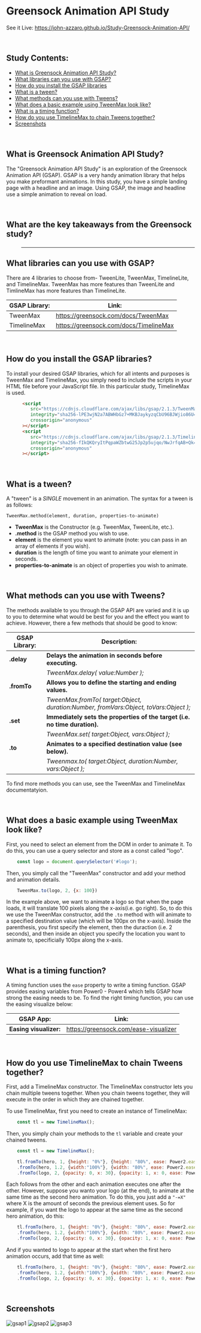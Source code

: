 # Greensock Animation API Study
See it Live: https://john-azzaro.github.io/Study-Greensock-Animation-API/

<br>

## Study Contents:

* [What is Greensock Animation API Study?](#What-is-Greensock-Animation-API-Study)
* [What libraries can you use with GSAP?](#What-libraries-can-you-use-with-GSAP)
* [How do you install the GSAP libraries](#How-do-you-install-the-GSAP-libraries)
* [What is a tween?](#What-is-a-tween)
* [What methods can you use with Tweens?](#What-methods-can-you-use-with-Tweens)
* [What does a basic example using TweenMax look like?](#What-does-a-basic-example-using-TweenMax-look-like)
* [What is a timing function?](#What-is-a-timing-function)
* [How do you use TimelineMax to chain Tweens together?](#How-do-you-use-TimelineMax-to-chain-Tweens-together)
* [Screenshots](#Screenshots)

<br>

## What is Greensock Animation API Study?
The "Greensock Animation API Study" is an exploration of the Greensock Animation API (GSAP).  GSAP is a very handy
animation library that helps you make preformant animations.  In this study, you have a simple landing page with a 
headline and an image.  Using GSAP, the image and headline use a simple animation to reveal on load.

<br>

## What are the key takeaways from the Greensock study?

<dl> 
<dd>

### 
----------

</dd>
</dl>





## What libraries can you use with GSAP?
There are 4 libraries to choose from- TweenLite, TweenMax, TimelineLite, and TimelineMax.  TweenMax has more features than
TweenLite and TimlineMax has more features than TimelineLite.

| **GSAP Library:**                            | **Link:**                             |
| ---------------------------------------- | ----------------------------------------------|
|  TweenMax                |  https://greensock.com/docs/TweenMax                |
|  TimelineMax                |  https://greensock.com/docs/TimelineMax                |


<br>

## How do you install the GSAP libraries?
To install your desired GSAP libraries, which for all intents and purposes is TweenMax and TimelineMax, you simply need to 
include the scripts in your HTML file before your JavaScript file.  In this particular study, TimelineMax is used.
```HTML
      <script
         src="https://cdnjs.cloudflare.com/ajax/libs/gsap/2.1.3/TweenMax.min.js"
         integrity="sha256-lPE3wjN2a7ABWHbGz7+MKBJaykyzqCbU96BJWjio86U="
         crossorigin="anonymous"
      ></script>
      <script
         src="https://cdnjs.cloudflare.com/ajax/libs/gsap/2.1.3/TimelineMax.min.js"
         integrity="sha256-fIkQKQryItPqpaWZbtwG25Jp2p5ujqo/NwJrfqAB+Qk="
         crossorigin="anonymous"
      ></script>
```

<br>

## What is a tween?
A "tween" is a *SINGLE* movement in an animation. The syntax for a tween is as follows:
```
TweenMax.method(element, duration, properties-to-animate)
```
* **TweenMax** is the Constructor (e.g. TweenMax, TweenLite, etc.).
* **.method** is the GSAP method you wish to use.
* **element** is the element you want to animate (note: you can pass in an array of elements if you wish).
* **duration** is the length of time you want to animate your element in seconds.
* **properties-to-animate** is an object of properties you wish to animate.

<br>

## What methods can you use with Tweens?
The methods available to you through the GSAP API are varied and it is up to you to determine what would be best for you
and the effect you want to achieve.  However, there a few methods that should be good to know:

| **GSAP Library:**                            | **Description:**                             |
| ---------------------------------------- | ----------------------------------------------|
|   **.delay**            |   **Delays the animation in seconds before executing.**            |
|                          |   *TweenMax.delay( value:Number );*           |
|   **.fromTo**            |   **Allows you to define the starting and ending values.**            | 
|                          |  *TweenMax.fromTo( target:Object, duration:Number, fromVars:Object, toVars:Object );*               |
|   **.set**            |   **Immediately sets the properties of the target (i.e. no time duration).**            |
|                          |  *TweenMax.set( target:Object, vars:Object );*               |
|   **.to**            |   **Animates to a specified destination value (see below).**            | 
|                          |  *Tweenmax.to( target:Object, duration:Number, vars:Object );*               |

To find more methods you can use, see the TweenMax and TimelineMax documentatyion.

<br>

## What does a basic example using TweenMax look like?
First, you need to select an element from the DOM in order to animate it.  To do this, you can use a query selector and store as
a const called "logo".
```JavaScript
    const logo = document.querySelector('#logo');
```
Then, you simply call the "TweenMax" constructor and add your method and animation details.
```JavaScript
    TweenMax.to(logo, 2, {x: 100})
```
In the example above, we want to animate a logo so that when the page loads, it will translate
100 pixels along the x-axis(i.e. go right).  So, to do this we use the TweenMax constructor, add the ```.to``` method with will
animate to a specified destination value (which will be 100px on the x-axis).  Inside the parenthesis, you first specify the element, 
then the duraction (i.e. 2 seconds), and then inside an object you specify the location you want to animate to, specificially 100px 
along the x-axis.

<br>

## What is a timing function?
A timing function uses the ```ease``` property to write a timing function.  GSAP provides easing variables from Power0 - Power4 which
tells GSAP how strong the easing needs to be.  To find the right timing function, you can use the easing visualize below:

| **GSAP App:**                            | **Link:**                             |
| ---------------------------------------- | ----------------------------------------------|
|   **Easing visualizer:**            |    https://greensock.com/ease-visualizer           |


<br>

## How do you use TimelineMax to chain Tweens together?
First, add a TimelineMax constructor.  The TimelineMax constructor lets you chain multiple tweens together.  When you chain tweens together,
they will execute in the order in which they are chained together.  

To use TimelineMax, first you need to create an instance of TimelineMax:
```JavaScript
    const tl = new TimelineMax();
``` 

Then, you simply chain your methods to the ```tl``` variable and create your chained tweens.
```JavaScript
    const tl = new TimelineMax();

    tl.fromTo(hero, 1, {height: "0%"}, {height: "80%", ease: Power2.easeInOut })
    .fromTo(hero, 1.2, {width:"100%"}, {width: "80%", ease: Power2.easeInOut})
    .fromTo(logo, 2, {opacity: 0, x: 30}, {opacity: 1, x: 0, ease: Power2.easeInOut});
```
Each follows from the other and each animation executes one after the other.  However, suppose you wanto your logo (at the end), 
to animate at the same time as the second hero animation.  To do this, you just add a ```"-=X"``` where X is the amount of seconds the previous
element uses.  So for example, if you want the logo to appear at the same time as the second hero animation, do this:
```JavaScript
    tl.fromTo(hero, 1, {height: "0%"}, {height: "80%", ease: Power2.easeInOut })
    .fromTo(hero, 1.2, {width:"100%"}, {width: "80%", ease: Power2.easeInOut})
    .fromTo(logo, 2, {opacity: 0, x: 30}, {opacity: 1, x: 0, ease: Power2.easeInOut}, "-=1.2");
```
And if you wanted to logo to appear at the start when the first hero animation occurs, add that time as well:
```JavaScript
    tl.fromTo(hero, 1, {height: "0%"}, {height: "80%", ease: Power2.easeInOut })
    .fromTo(hero, 1.2, {width:"100%"}, {width: "80%", ease: Power2.easeInOut})
    .fromTo(logo, 2, {opacity: 0, x: 30}, {opacity: 1, x: 0, ease: Power2.easeInOut}, "-=2.2");
```

<br>

## Screenshots

![gsap1](https://user-images.githubusercontent.com/37447586/64072089-d5969e00-cc3d-11e9-8e6f-fe2bce80ddae.png)
![gsap2](https://user-images.githubusercontent.com/37447586/64072090-d5969e00-cc3d-11e9-8a11-c9e2c14a7524.png)
![gsap3](https://user-images.githubusercontent.com/37447586/64072091-d5969e00-cc3d-11e9-9a0c-76c588159aa3.png)